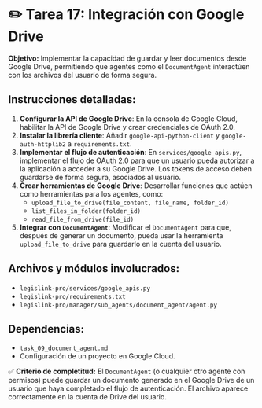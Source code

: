 # ✏️ Tarea 17: Integración con Google Drive

**Objetivo:** Implementar la capacidad de guardar y leer documentos desde Google Drive, permitiendo que agentes como el `DocumentAgent` interactúen con los archivos del usuario de forma segura.

## Instrucciones detalladas:
1.  **Configurar la API de Google Drive**: En la consola de Google Cloud, habilitar la API de Google Drive y crear credenciales de OAuth 2.0.
2.  **Instalar la librería cliente**: Añadir `google-api-python-client` y `google-auth-httplib2` a `requirements.txt`.
3.  **Implementar el flujo de autenticación**: En `services/google_apis.py`, implementar el flujo de OAuth 2.0 para que un usuario pueda autorizar a la aplicación a acceder a su Google Drive. Los tokens de acceso deben guardarse de forma segura, asociados al usuario.
4.  **Crear herramientas de Google Drive**: Desarrollar funciones que actúen como herramientas para los agentes, como:
    -   `upload_file_to_drive(file_content, file_name, folder_id)`
    -   `list_files_in_folder(folder_id)`
    -   `read_file_from_drive(file_id)`
5.  **Integrar con `DocumentAgent`**: Modificar el `DocumentAgent` para que, después de generar un documento, pueda usar la herramienta `upload_file_to_drive` para guardarlo en la cuenta del usuario.

## Archivos y módulos involucrados:
-   `legislink-pro/services/google_apis.py`
-   `legislink-pro/requirements.txt`
-   `legislink-pro/manager/sub_agents/document_agent/agent.py`

## Dependencias:
-   `task_09_document_agent.md`
-   Configuración de un proyecto en Google Cloud.

✅ **Criterio de completitud:** El `DocumentAgent` (o cualquier otro agente con permisos) puede guardar un documento generado en el Google Drive de un usuario que haya completado el flujo de autenticación. El archivo aparece correctamente en la cuenta de Drive del usuario. 